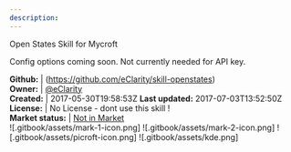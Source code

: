 ```yaml
---
description: 
---
```

Open States Skill for Mycroft

Config options coming soon.  Not currently needed for API key.

**Github:** | (https://github.com/eClarity/skill-openstates)  
**Owner:** | [@eClarity](https://github.com/eClarity)  
**Created:** | 2017-05-30T19:58:53Z  **Last updated:** 2017-07-03T13:52:50Z  
**License:** | No License - dont use this skill !  
**Market status:** | [Not in Market](https://market.mycroft.ai/skill/)  
 ![.gitbook/assets/mark-1-icon.png]  ![.gitbook/assets/mark-2-icon.png]  ![.gitbook/assets/picroft-icon.png]  ![.gitbook/assets/kde.png]  
